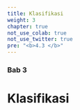 ```yaml
---
title: Klasifikasi
weight: 3
chapter: true
not_use_colab: true
not_use_twitter: true
pre: "<b>4.3 </b>"
---
```


### Bab 3

# Klasifikasi

